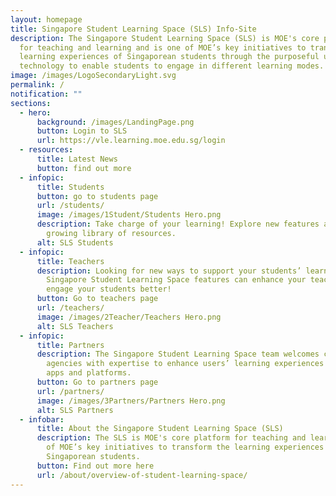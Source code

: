 ```yaml
---
layout: homepage
title: Singapore Student Learning Space (SLS) Info-Site
description: The Singapore Student Learning Space (SLS) is MOE's core platform
  for teaching and learning and is one of MOE’s key initiatives to transform the
  learning experiences of Singaporean students through the purposeful use of
  technology to enable students to engage in different learning modes.
image: /images/LogoSecondaryLight.svg
permalink: /
notification: ""
sections:
  - hero:
      background: /images/LandingPage.png
      button: Login to SLS
      url: https://vle.learning.moe.edu.sg/login
  - resources:
      title: Latest News
      button: find out more
  - infopic:
      title: Students
      button: go to students page
      url: /students/
      image: /images/1Student/Students Hero.png
      description: Take charge of your learning! Explore new features as well as our
        growing library of resources.
      alt: SLS Students
  - infopic:
      title: Teachers
      description: Looking for new ways to support your students’ learning? The
        Singapore Student Learning Space features can enhance your teaching to
        engage your students better!
      button: Go to teachers page
      url: /teachers/
      image: /images/2Teacher/Teachers Hero.png
      alt: SLS Teachers
  - infopic:
      title: Partners
      description: The Singapore Student Learning Space team welcomes companies and
        agencies with expertise to enhance users’ learning experiences through
        apps and platforms.
      button: Go to partners page
      url: /partners/
      image: /images/3Partners/Partners Hero.png
      alt: SLS Partners
  - infobar:
      title: About the Singapore Student Learning Space (SLS)
      description: The SLS is MOE's core platform for teaching and learning and is one
        of MOE’s key initiatives to transform the learning experiences of
        Singaporean students.
      button: Find out more here
      url: /about/overview-of-student-learning-space/
---
```

